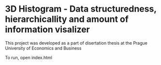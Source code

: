 # 3D Histogram - Data structuredness, hierarchicallity and amount of information visalizer
This project was developed as a part of disertation thesis at the Prague University of Economics and Business

To run, open index.html
